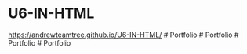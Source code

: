 # U6-IN-HTML
 https://andrewteamtree.github.io/U6-IN-HTML/
#   P o r t f o l i o  
 #   P o r t f o l i o  
 #   P o r t f o l i o  
 #   P o r t f o l i o  
 